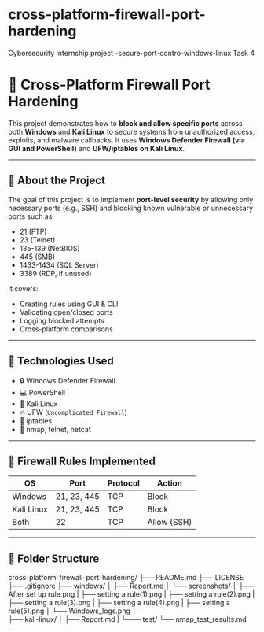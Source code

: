 # cross-platform-firewall-port-hardening
Cybersecurity Internship project -secure-port-contro-windows-linux  Task 4
# 🔐 Cross-Platform Firewall Port Hardening

This project demonstrates how to **block and allow specific ports** across both **Windows** and **Kali Linux** to secure systems from unauthorized access, exploits, and malware callbacks. It uses **Windows Defender Firewall (via GUI and PowerShell)** and **UFW/iptables on Kali Linux**.

---

## 📖 About the Project

The goal of this project is to implement **port-level security** by allowing only necessary ports (e.g., SSH) and blocking known vulnerable or unnecessary ports such as:

- 21 (FTP)
- 23 (Telnet)
- 135-139 (NetBIOS)
- 445 (SMB)
- 1433-1434 (SQL Server)
- 3389 (RDP, if unused)

It covers:
- Creating rules using GUI & CLI
- Validating open/closed ports
- Logging blocked attempts
- Cross-platform comparisons

---

## 🧰 Technologies Used

- 🔒 Windows Defender Firewall
- 💻 PowerShell
- 🐧 Kali Linux
- 🔥 UFW (`Uncomplicated Firewall`)
- 🧱 iptables
- 🧪 nmap, telnet, netcat

---

## 🚧 Firewall Rules Implemented

| OS           | Port | Protocol | Action |
|--------------|------|----------|--------|
| Windows      | 21, 23, 445 | TCP | Block |
| Kali Linux   | 21, 23, 445 | TCP | Block |
| Both         | 22          | TCP | Allow (SSH) |

---

## 📁 Folder Structure
cross-platform-firewall-port-hardening/
├── 
README.md
├── LICENSE
├── .gitignore
├── windows/
│   ├── Report.md
│   └── screenshots/
│       ├── After set up rule.png
|       ├── setting a  rule(1).png
|       ├── setting a  rule(2).png
|       ├── setting a  rule(3).png
|       ├── setting a  rule(4).png
|       ├── setting a  rule(5).png
│       └── Windows_logs.png
│   
├── kali-linux/
│   ├── Report.md
|
└─── test/
      └── nmap_test_results.md
